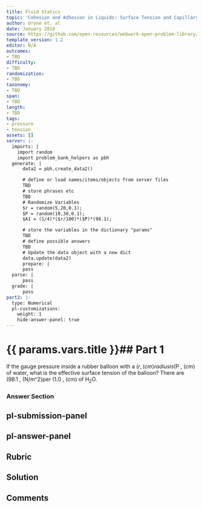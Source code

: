 ```yaml
---
title: Fluid Statics
topic: 'Cohesion and Adhesion in Liquids: Surface Tension and Capillary Action'
author: Urone et. al
date: January 2018
source: https://github.com/open-resources/webwork-open-problem-library/tree/master/Contrib/BrockPhysics/College_Physics_Urone/11.Fluid_Statics/NU_U17-11-08-008.pg
template_version: 1.2
editor: N/A
outcomes:
- TBD
difficulty:
- TBD
randomization:
- TBD
taxonomy:
- TBD
span:
- TBD
length:
- TBD
tags:
- pressure
- tension
assets: []
server: |-
  imports: |
    import random
    import problem_bank_helpers as pbh
  generate: |
      data2 = pbh.create_data2()

      # define or load names/items/objects from server files
      TBD
      # store phrases etc
      TBD
      # Randomize Variables
      $r = random(5,20,0.1);
      $P = random(10,30,0.1);
      $A1 = (1/4)*($r/100)*($P)*(98.1);

      # store the variables in the dictionary "params"
      TBD
      # define possible answers
      TBD
      # Update the data object with a new dict
      data.update(data2)
      prepare: |
      pass
  parse: |
      pass
  grade: |
      pass
part2: |-
  type: Numerical
  pl-customizations:
    weight: 1
    hide-answer-panel: true
---
```


# {{ params.vars.title }}## Part 1 
If the gauge pressure inside a rubber balloon with a ($r , (cm) radius is ($P , (cm) of water, what is the effective surface tension of the balloon? There are (98.1 , (N/m^2)per (1.0 , (cm) of H<sub>2</sub>O. 


### Answer Section 


## pl-submission-panel 


## pl-answer-panel 


## Rubric 


## Solution 


## Comments 


